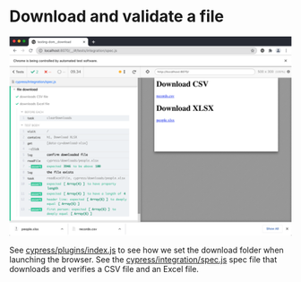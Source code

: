 # Download and validate a file

![File download recipe](images/chrome.png)

See [cypress/plugins/index.js](cypress/plugins/index.js) to see how we set the download folder when launching the browser. See the [cypress/integration/spec.js](cypress/integration/spec.js) spec file that downloads and verifies a CSV file and an Excel file.
